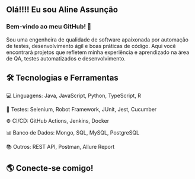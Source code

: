 ## Olá!!!! Eu sou Aline Assunção

### Bem-vindo ao meu GitHub! 🚀
Sou uma engenheira de qualidade de software apaixonada por automação de testes, desenvolvimento ágil e boas práticas de código. Aqui você encontrará projetos que refletem minha experiência e aprendizado na área de QA, testes automatizados e desenvolvimento.

## 🛠️ Tecnologias e Ferramentas

💻 Linguagens: Java, JavaScript, Python, TypeScript, R

🧪 Testes: Selenium, Robot Framework, JUnit, Jest, Cucumber

⚙️ CI/CD: GitHub Actions, Jenkins, Docker

📊 Banco de Dados: Mongo, SQL, MySQL, PostgreSQL

📚 Outros: REST API, Postman, Allure Report

## 🌎 Conecte-se comigo!
